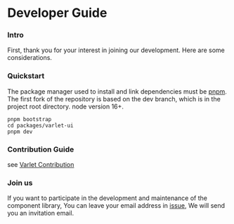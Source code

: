 # Developer Guide

### Intro
First, thank you for your interest in joining our development. Here are some considerations.

### Quickstart
The package manager used to install and link dependencies must be [pnpm](https://pnpm.io/).
The first fork of the repository is based on the dev branch, which is in the project root directory.
node version 16+.

```shell
pnpm bootstrap
cd packages/varlet-ui
pnpm dev
```

### Contribution Guide
see [Varlet Contribution](https://github.com/haoziqaq/varlet/blob/dev/.github/CONTRIBUTING.md)

### Join us

If you want to participate in the development and maintenance of the component library,
You can leave your email address in [issue](https://github.com/haoziqaq/varlet/issues),
We will send you an invitation email.
